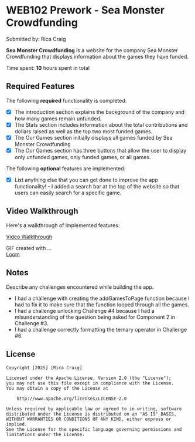 # WEB102 Prework - Sea Monster Crowdfunding

Submitted by: Rica Craig

**Sea Monster Crowdfunding** is a website for the company Sea Monster Crowdfunding that displays information about the games they have funded.

Time spent: **10** hours spent in total

## Required Features

The following **required** functionality is completed:

* [x] The introduction section explains the background of the company and how many games remain unfunded.
* [x] The Stats section includes information about the total contributions and dollars raised as well as the top two most funded games.
* [x] The Our Games section initially displays all games funded by Sea Monster Crowdfunding
* [x] The Our Games section has three buttons that allow the user to display only unfunded games, only funded games, or all games.

The following **optional** features are implemented:

* [x] List anything else that you can get done to improve the app functionality!
      - I added a search bar at the top of the website so that users can easily search for a specific game.

## Video Walkthrough

Here's a walkthrough of implemented features:

[Video Walkthrough](https://imgur.com/a/VaN5N6M.gif)

<!-- Replace this with whatever GIF tool you used! -->
GIF created with ...  
[Loom](https://www.loom.com/)

## Notes

Describe any challenges encountered while building the app.

- I had a challenge with creating the addGamesToPage function because I had to fix it to make sure that the function looped through all the games.
- I had a challenge unlocking Challenge #4 because I had a misunderstanding of the question being asked for Component 2 in Challenge #3.
- I had a challenge correctly formatting the ternary operator in Challenge #6.

## License

    Copyright [2025] [Rica Craig]

    Licensed under the Apache License, Version 2.0 (the "License");
    you may not use this file except in compliance with the License.
    You may obtain a copy of the License at

        http://www.apache.org/licenses/LICENSE-2.0

    Unless required by applicable law or agreed to in writing, software
    distributed under the License is distributed on an "AS IS" BASIS,
    WITHOUT WARRANTIES OR CONDITIONS OF ANY KIND, either express or implied.
    See the License for the specific language governing permissions and
    limitations under the License.
